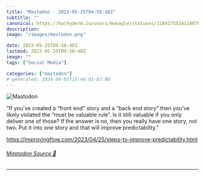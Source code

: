 ```yaml
---
title: "Mastodon - 2023-05-25T04:58:48Z"
subtitle: ""
canonical: https://hachyderm.io/users/mweagle/statuses/110427552411807090
description:
image: "/images/mastodon.png"

date: 2023-05-25T04:58:48Z
lastmod: 2023-05-25T04:58:48Z
image: ""
tags: ["Social Media"]

categories: ["mastodon"]
# generated: 2024-04-05T16:46:01-07:00
---
```

![Mastodon](/images/mastodon.png)

<p>&quot;If you’ve created a “front end” story and a “back end story” then you’ve likely violated the “must be valuable rule”. Is it still valuable if you only deliver one of those? If the answer is no, then you really have one story, not two. Put it into one story and that will improve predictability.&quot;</p><p><a href="https://improvingflow.com/2023/04/25/steps-to-improve-predictability.html" target="_blank" rel="nofollow noopener noreferrer" translate="no"><span class="invisible">https://</span><span class="ellipsis">improvingflow.com/2023/04/25/s</span><span class="invisible">teps-to-improve-predictability.html</span></a></p>


###### [Mastodon Source 🐘](https://hachyderm.io/@mweagle/110427552411807090)

___
